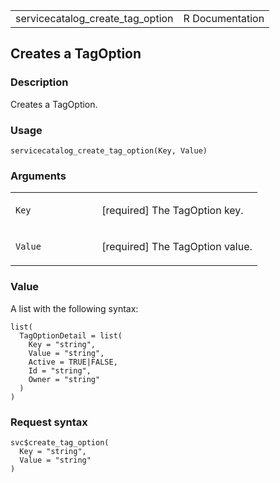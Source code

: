 <table style="width: 100%;">
<tbody>
<tr class="odd">
<td>servicecatalog_create_tag_option</td>
<td style="text-align: right;">R Documentation</td>
</tr>
</tbody>
</table>

## Creates a TagOption

### Description

Creates a TagOption.

### Usage

    servicecatalog_create_tag_option(Key, Value)

### Arguments

<table>
<colgroup>
<col style="width: 35%" />
<col style="width: 65%" />
</colgroup>
<tbody>
<tr class="odd">
<td><code id="servicecatalog_create_tag_option_:_Key">Key</code></td>
<td><p>[required] The TagOption key.</p></td>
</tr>
<tr class="even">
<td><code
id="servicecatalog_create_tag_option_:_Value">Value</code></td>
<td><p>[required] The TagOption value.</p></td>
</tr>
</tbody>
</table>

### Value

A list with the following syntax:

    list(
      TagOptionDetail = list(
        Key = "string",
        Value = "string",
        Active = TRUE|FALSE,
        Id = "string",
        Owner = "string"
      )
    )

### Request syntax

    svc$create_tag_option(
      Key = "string",
      Value = "string"
    )
